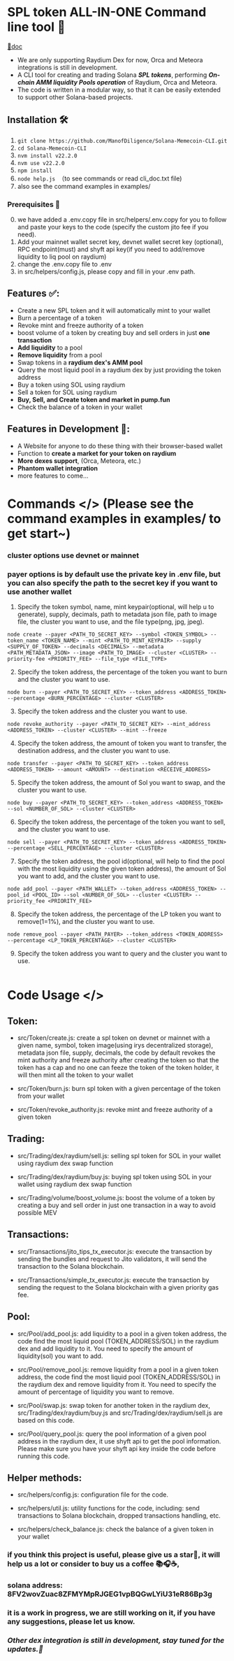 # SPL token ALL-IN-ONE Command line tool 🚀

[🔗doc](https://manofdiligence.github.io/Solana-Memecoin-CLI/)

- We are only supporting Raydium Dex for now, Orca and Meteora integrations is still in development.
- A CLI tool for creating and trading Solana **_SPL tokens_**, performing **_On-chain AMM liquidity Pools operation_** of Raydium, Orca and Meteora.
- The code is written in a modular way, so that it can be easily extended to support other Solana-based projects.

## Installation 🛠️

1. `git clone https://github.com/ManofDiligence/Solana-Memecoin-CLI.git`
2. `cd Solana-Memecoin-CLI`
3. `nvm install v22.2.0`
4. `nvm use v22.2.0`
5. `npm install`
6. `node help.js `（to see commands or read cli_doc.txt file)
7. also see the command examples in examples/

### Prerequisites 🚨

0. we have added a .env.copy file in src/helpers/.env.copy for you to follow and paste your keys to the code (specify the custom jito fee if you need).
1. Add your mainnet wallet secret key, devnet wallet secret key (optional), RPC endpoint(must) and shyft api key(if you need to add/remove liquidity to liq pool on raydium)
2. change the .env.copy file to .env
3. in src/helpers/config.js, please copy and fill in your .env path.

## Features ✅:

- Create a new SPL token and it will automatically mint to your wallet
- Burn a percentage of a token
- Revoke mint and freeze authority of a token
- boost volume of a token by creating buy and sell orders in just **one transaction**
- **Add liquidity** to a pool
- **Remove liquidity** from a pool
- Swap tokens in a **raydium dex's AMM pool**
- Query the most liquid pool in a raydium dex by just providing the token address
- Buy a token using SOL using raydium
- Sell a token for SOL using raydium
- **Buy, Sell, and Create token and market in pump.fun**
- Check the balance of a token in your wallet

## Features in Development 🚧:

- A Website for anyone to do these thing with their browser-based wallet
- Function to **create a market for your token on raydium**
- **More dexes support**, (Orca, Meteora, etc.)
- **Phantom wallet integration**
- more features to come...

# Commands </> (Please see the command examples in examples/ to get start~)

### cluster options use devnet or mainnet

### payer options is by default use the private key in .env file, but you can also specify the path to the secret key if you want to use another wallet

1. Specify the token symbol, name, mint keypair(optional, will help u to generate), supply, decimals, path to metadata json file, path to image file, the cluster you want to use, and the file type(png, jpg, jpeg).

```
node create --payer <PATH_TO_SECRET_KEY> --symbol <TOKEN_SYMBOL> --token_name <TOKEN_NAME> --mint <PATH_TO_MINT_KEYPAIR> --supply <SUPPLY_OF_TOKEN> --decimals <DECIMALS> --metadata <PATH_METADATA_JSON> --image <PATH_TO_IMAGE> --cluster <CLUSTER> --priority-fee <PRIORITY_FEE> --file_type <FILE_TYPE>
```

2. Specify the token address, the percentage of the token you want to burn and the cluster you want to use.

```
node burn --payer <PATH_TO_SECRET_KEY> --token_address <ADDRESS_TOKEN> --percentage <BURN_PERCENTAGE> --cluster <CLUSTER>
```

3. Specify the token address and the cluster you want to use.

```
node revoke_authority --payer <PATH_TO_SECRET_KEY> --mint_address <ADDRESS_TOKEN> --cluster <CLUSTER> --mint --freeze
```

4. Specify the token address, the amount of token you want to transfer, the destination address, and the cluster you want to use.

```
node transfer --payer <PATH_TO_SECRET_KEY> --token_address <ADDRESS_TOKEN> --amount <AMOUNT> --destination <RECEIVE_ADDRESS>
```

5. Specify the token address, the amount of Sol you want to swap, and the cluster you want to use.

```
node buy --payer <PATH_TO_SECRET_KEY> --token_address <ADDRESS_TOKEN> --sol <NUMBER_OF_SOL> --cluster <CLUSTER>
```

6. Specify the token address, the percentage of the token you want to sell, and the cluster you want to use.

```
node sell --payer <PATH_TO_SECRET_KEY> --token_address <ADDRESS_TOKEN> --percentage <SELL_PERCENTAGE> --cluster <CLUSTER>
```

7. Specify the token address, the pool id(optional, will help to find the pool with the most liquidity using the given token address), the amount of Sol you want to add, and the cluster you want to use.

```
node add_pool --payer <PATH_WALLET> --token_address <ADDRESS_TOKEN> --pool_id <POOL_ID> --sol <NUMBER_OF_SOL> --cluster <CLUSTER> --priority_fee <PRIORITY_FEE>
```

8. Specify the token address, the percentage of the LP token you want to remove(1=1%), and the cluster you want to use.

```
node remove_pool --payer <PATH_PAYER> --token_address <TOKEN_ADDRESS> --percentage <LP_TOKEN_PERCENTAGE> --cluster <CLUSTER>
```

9. Specify the token address you want to query and the cluster you want to use.

```node boost_volume --token_address <TOKEN_ADDRESS> --payer <PATH_TO_SECRET_KEY> --cluster <CLUSTER> --sol_per_order <SOL_PER_ORDER>

```

# Code Usage </>

## Token:

- src/Token/create.js: create a spl token on devnet or mainnet with a given name, symbol, token image(using irys decentralized storage), metadata json file, supply, decimals, the code by default revokes the mint authority and freeze authority after creating the token so that the token has a cap and no one can feeze the token of the token holder, it will then mint all the token to your wallet

- src/Token/burn.js: burn spl token with a given percentage of the token from your wallet

- src/Token/revoke_authority.js: revoke mint and freeze authority of a given token

## Trading:

- src/Trading/dex/raydium/sell.js: selling spl token for SOL in your wallet using raydium dex swap function

- src/Trading/dex/raydium/buy.js: buying spl token using SOL in your wallet using raydium dex swap function

- src/Trading/volume/boost_volume.js: boost the volume of a token by creating a buy and sell order in just one transaction in a way to avoid possible MEV

## Transactions:

- src/Transactions/jito_tips_tx_executor.js: execute the transaction by sending the bundles and request to Jito validators, it will send the transaction to the Solana blockchain.

- src/Transactions/simple_tx_executor.js: execute the transaction by sending the request to the Solana blockchain with a given priority gas fee.

## Pool:

- src/Pool/add_pool.js: add liquidity to a pool in a given token address, the code find the most liquid pool (TOKEN_ADDRESS/SOL) in the raydium dex and add liquidity to it. You need to specify the amount of liquidity(sol) you want to add.

- src/Pool/remove_pool.js: remove liquidity from a pool in a given token address, the code find the most liquid pool (TOKEN_ADDRESS/SOL) in the raydium dex and remove liquidity from it. You need to specify the amount of percentage of liquidity you want to remove.

- src/Pool/swap.js: swap token for another token in the raydium dex, src/Trading/dex/raydium/buy.js and src/Trading/dex/raydium/sell.js are based on this code.

- src/Pool/query_pool.js: query the pool information of a given pool address in the raydium dex, it use shyft api to get the pool information. Please make sure you have your shyft api key inside the code before running this code.

## Helper methods:

- src/helpers/config.js: configuration file for the code.

- src/helpers/util.js: utility functions for the code, including: send transactions to Solana blockchain, dropped transactions handling, etc.

- src/helpers/check_balance.js: check the balance of a given token in your wallet

### if you think this project is useful, please give us a star🌟, it will help us a lot or consider to buy us a coffee 📚🎧☕,

### solana address: 8FV2wovZuac8ZFMYMpRJGEG1vpBQGwLYiU31eR86Bp3g

### it is a work in progress, we are still working on it, if you have any suggestions, please let us know.

### **_Other dex integration is still in development, stay tuned for the updates.🤖_**
